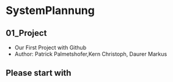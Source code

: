 # SystemPlannung
## 01_Project

- Our First Project with Github
- Author: Patrick Palmetshofer,Kern Christoph, Daurer Markus

## Please start with 
